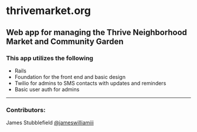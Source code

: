 # thrivemarket.org

## Web app for managing the Thrive Neighborhood Market and Community Garden

### This app utilizes the following
* Rails
* Foundation for the front end and basic design
* Twilio for admins to SMS contacts with updates and reminders
* Basic user auth for admins

---

### Contributors:
James Stubblefield [@jameswilliamiii](https://twitter.com/jameswilliamiii)




